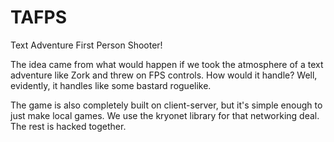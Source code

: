 TAFPS
=====

Text Adventure First Person Shooter!

The idea came from what would happen if we took the atmosphere of a text adventure like Zork and threw on FPS controls. How would it handle? Well, evidently, it handles like some bastard roguelike.

The game is also completely built on client-server, but it's simple enough to just make local games. We use the kryonet library for that networking deal. The rest is hacked together.
